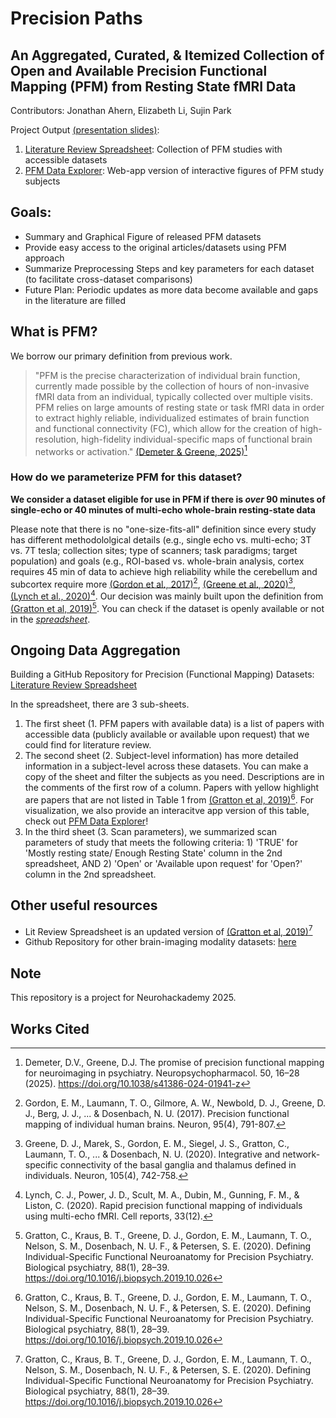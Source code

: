 # **Precision Paths**
## An Aggregated, Curated, & Itemized Collection of Open and Available Precision Functional Mapping (PFM) from Resting State fMRI Data
Contributors: Jonathan Ahern, Elizabeth Li, Sujin Park


Project Output [(presentation slides)](https://docs.google.com/presentation/d/1HJ0MWlfA3SRCS6izPqH9STxzEKUupiQYGsJzuQueHgU/edit?slide=id.g373766c5e58_0_0#slide=id.g373766c5e58_0_0): 
1. [Literature Review Spreadsheet](https://docs.google.com/spreadsheets/d/1GAycMBfSNfVKg72nL3qlH0fvf_AokEXm1qFT6KMysBk/edit?usp=sharing): Collection of PFM studies with accessible datasets
2. [PFM Data Explorer](https://precision-paths-gptlrvaefbfjz2bcowz4yb.streamlit.app/): Web-app version of interactive figures of PFM study subjects


## Goals: 
- Summary and Graphical Figure of released PFM datasets
- Provide easy access to the original articles/datasets using PFM approach
- Summarize Preprocessing Steps and key parameters for each dataset (to facilitate cross-dataset comparisons)
- Future Plan: Periodic updates as more data become available and gaps in the literature are filled

## What is PFM?
We borrow our primary definition from previous work.
> "PFM is the precise characterization of individual brain function, currently made possible by the collection of hours of non-invasive fMRI data from an individual, typically collected over multiple visits. PFM relies on large amounts of resting state or task fMRI data in order to extract highly reliable, individualized estimates of brain function and functional connectivity (FC), which allow for the creation of high-resolution, high-fidelity individual-specific maps of functional brain networks or activation." [(Demeter & Greene, 2025)](https://doi.org/10.1038/s41386-024-01941-z)[^1]

### How do we parameterize PFM for this dataset?
**We consider a dataset eligible for use in PFM if there is _over_ 90 minutes of single-echo or 40 minutes of multi-echo whole-brain resting-state data**

Please note that there is no "one-size-fits-all" definition since every study has different methodololgical details (e.g., single echo vs. multi-echo; 3T vs. 7T tesla; collection sites; type of scanners; task paradigms; target population) and goals (e.g., ROI-based vs. whole-brain analysis, cortex requires 45 min of data to achieve high reliability while the cerebellum and subcortex require more [(Gordon et al., 2017)](https://www.cell.com/neuron/fulltext/S089662731730613X)[^2], [(Greene et al., 2020)](https://www.cell.com/neuron/fulltext/S0896-6273(19)30975-4?dgcid=raven_jbs_etoc_email)[^3], [(Lynch et al., 2020)](https://www.sciencedirect.com/science/article/pii/S2352154620301996#bib0270)[^4]. Our decision was mainly built upon the definition from [(Gratton et al, 2019)](https://pmc.ncbi.nlm.nih.gov/articles/PMC7203002/)[^5]. You can check if the dataset is openly available or not in the [*spreadsheet*](https://docs.google.com/spreadsheets/d/1ZMnbptWr2mAtJtoK5vAUa3AvqwJfOTWLE0lrchhi25w/edit?usp=sharing).

## Ongoing Data Aggregation
Building a GitHub Repository for Precision (Functional Mapping) Datasets: [Literature Review Spreadsheet](https://docs.google.com/spreadsheets/d/1GAycMBfSNfVKg72nL3qlH0fvf_AokEXm1qFT6KMysBk/edit?usp=sharing)

In the spreadsheet, there are 3 sub-sheets. 
1. The first sheet (1. PFM papers with available data) is a list of papers with accessible data (publicly available or available upon request) that we could find for literature review.
2. The second sheet (2. Subject-level information) has more detailed information in a subject-level across these datasets. You can make a copy of the sheet and filter the subjects as you need. Descriptions are in the comments of the first row of a column. Papers with yellow highlight are papers that are not listed in Table 1 from [(Gratton et al, 2019)](https://pmc.ncbi.nlm.nih.gov/articles/PMC7203002/)[^5]. For visualization, we also provide an interacitve app version of this table, check out [PFM Data Explorer](https://precision-paths-gptlrvaefbfjz2bcowz4yb.streamlit.app/)!
3. In the third sheet (3. Scan parameters), we summarized scan parameters of study that meets the following criteria: 1) 'TRUE' for 'Mostly resting state/ Enough Resting State' column in the 2nd spreadsheet, AND  2) 'Open' or 'Available upon request' for 'Open?' column in the 2nd spreadsheet. 

## Other useful resources
- Lit Review Spreadsheet is an updated version of [(Gratton et al, 2019)](https://pmc.ncbi.nlm.nih.gov/articles/PMC7203002/)[^5]
- Github Repository for other brain-imaging modality datasets: [here](https://link.springer.com/article/10.1007/s11682-022-00724-8)

## Note
This repository is a project for Neurohackademy 2025.  

## Works Cited
[^1]: Demeter, D.V., Greene, D.J. The promise of precision functional mapping for neuroimaging in psychiatry. Neuropsychopharmacol. 50, 16–28 (2025). https://doi.org/10.1038/s41386-024-01941-z
[^2]: Gordon, E. M., Laumann, T. O., Gilmore, A. W., Newbold, D. J., Greene, D. J., Berg, J. J., ... & Dosenbach, N. U. (2017). Precision functional mapping of individual human brains. Neuron, 95(4), 791-807.
[^3]: Greene, D. J., Marek, S., Gordon, E. M., Siegel, J. S., Gratton, C., Laumann, T. O., ... & Dosenbach, N. U. (2020). Integrative and network-specific connectivity of the basal ganglia and thalamus defined in individuals. Neuron, 105(4), 742-758.
[^4]: Lynch, C. J., Power, J. D., Scult, M. A., Dubin, M., Gunning, F. M., & Liston, C. (2020). Rapid precision functional mapping of individuals using multi-echo fMRI. Cell reports, 33(12).
[^5]: Gratton, C., Kraus, B. T., Greene, D. J., Gordon, E. M., Laumann, T. O., Nelson, S. M., Dosenbach, N. U. F., & Petersen, S. E. (2020). Defining Individual-Specific Functional Neuroanatomy for Precision Psychiatry. Biological psychiatry, 88(1), 28–39. https://doi.org/10.1016/j.biopsych.2019.10.026

